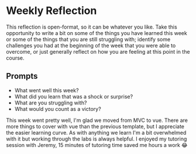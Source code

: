 # Weekly Reflection
This reflection is open-format, so it can be whatever you like. Take this opportunity to write a bit on some of the things you have learned this week or some of the things that you are still struggling with; identify some challenges you had at the beginning of the week that you were able to overcome, or just generally reflect on how you are feeling at this point in the course.

## Prompts
- What went well this week?
- What did you learn that was a shock or surprise?
- What are you struggling with?
- What would you count as a victory?

This week went pretty well, I'm glad we moved from MVC to vue. There are more things to cover with vue than the previous template, but I appreciate the easier learning curve. As with anything we learn I'm a bit overwhelmed with it but working through the labs is always helpful. I enjoyed my tutoring session with Jeremy, 15 minutes of tutoring time saved me hours a work 😂
